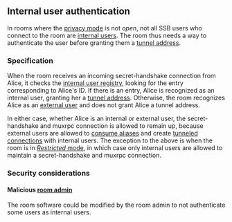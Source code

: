 <!--
SPDX-FileCopyrightText: 2021 Andre 'Staltz' Medeiros

SPDX-License-Identifier: CC-BY-4.0
-->

## Internal user authentication

In rooms where the [privacy mode](../Setup/Privacy%20modes.md) is not *open*, not all SSB users who connect to the room are [internal users](../Stakeholders/Internal%20user.md). The room thus needs a way to authenticate the user before granting them a [tunnel address](Tunnel%20addresses.md).

### Specification

When the room receives an incoming secret-handshake connection from Alice, it checks the [internal user registry](Internal%20user%20registry.md), looking for the entry corresponding to Alice's ID. If there is an entry, Alice is recognized as an internal user, granting her a [tunnel address](Tunnel%20addresses.md). Otherwise, the room recognizes Alice as an [external user](../Stakeholders/External%20user.md) and does not grant Alice a tunnel address.

In either case, whether Alice is an internal or external user, the secret-handshake and muxrpc connection is allowed to remain up, because external users are allowed to [consume aliases](../Alias/Alias%20consumption.md) and create [tunneled connections](Tunneled%20connection.md) with internal users. The exception to the above is when the room is in [*Restricted* mode](../Setup/Privacy%20modes.md), in which case only internal users are allowed to maintain a secret-handshake and muxrpc connection.

### Security considerations

#### Malicious [room admin](../Stakeholders/Room%20admin.md)

The room software could be modified by the room admin to not authenticate some users as internal users.
